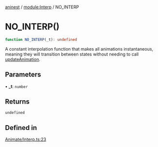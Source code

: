 [aninest](../../index.md) / [module:Interp](../index.md) / NO\_INTERP

# NO\_INTERP()

```ts
function NO_INTERP(_t): undefined
```

A constant interpolation function that makes all animations instantaneous,
meaning they will transition between states without needing to call [updateAnimation](../../Animatable/functions/updateAnimation.md).

## Parameters

• **\_t**: `number`

## Returns

`undefined`

## Defined in

[Animate/Interp.ts:23](https://github.com/zphrs/aninest/tree//core/src/Animate/Interp.ts#L23)
